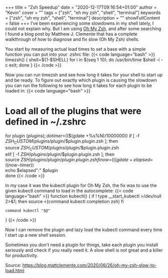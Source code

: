 +++
title = "Zsh Speedup"
date = "2020-12-17T09:16:54+01:00"
author = "Kevin"
cover = ""
tags = ["zsh", "oh my zsh", "shell", "terminal"]
keywords = ["zsh", "oh my zsh", "shell", "terminal"]
description = ""
showFullContent = false
+++
I've been experiencing some slowdowns in my shell lately, I could not explain why. 
But I am using [Oh My Zsh](https://github.com/ohmyzsh/ohmyzsh), and after some 
searching I found a blog post by Matthew J. Clemente that has a complete walkthrough 
of how to diagnose and fix slow (Oh My Zsh) shells. 

You start by measuring actual load times to set a base with a simple function you can 
put into your .zshrc file:
{{< code language="bash" >}}
timezsh() {
  shell=${1-$SHELL}
  for i in $(seq 1 10); do /usr/bin/time $shell -i -c exit; done
}
{{< /code >}}

Now you can run timezsh and see how long it takes for your shell to start up and be ready. 
To figure out exactly which plugin is causing the slowdown you can run the following to 
see how long it takes for each plugin to be loaded in:
{{< code language="bash" >}}
# Load all of the plugins that were defined in ~/.zshrc  
for plugin ($plugins); do
  timer=$(($(gdate +%s%N)/1000000))
  if [ -f $ZSH_CUSTOM/plugins/$plugin/$plugin.plugin.zsh ]; then  
    source $ZSH_CUSTOM/plugins/$plugin/$plugin.plugin.zsh  
  elif [ -f $ZSH/plugins/$plugin/$plugin.plugin.zsh ]; then  
    source $ZSH/plugins/$plugin/$plugin.plugin.zsh  
  fi  
  now=$(($(gdate +%s%N)/1000000))
  elapsed=$(($now-$timer))  
  echo $elapsed":" $plugin  
done 
{{< /code >}}

In my case it was the kubectl plugin for Oh My Zsh, the fix was to use the given kubectl command 
to load in the autocomplete:
{{< code language="bash" >}}
function kubectl() {
    if ! type __start_kubectl >/dev/null 2>&1; then
        source <(command kubectl completion zsh)
    fi

    command kubectl "$@"
}
{{< /code >}}

Now I can remove the plugin and lazy load the kubectl command every time I start up a new shell 
session.

Sometimes you don't need a plugin for things, take each plugin you install seriously and check if 
you really need it. A slow shell is not great and a killer for productivity.

Source: https://blog.mattclemente.com/2020/06/26/oh-my-zsh-slow-to-load.html